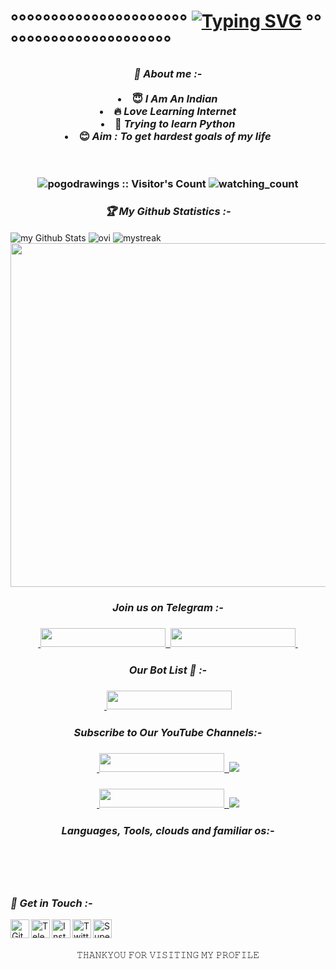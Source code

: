 # °°°°°°°°°°°°°°°°°°°°°°  [![Typing SVG](https://readme-typing-svg.herokuapp.com?font=Lemon+milk&color=Y80000&lines=Welcome+to+Pogodrawings+Profile;I+am+a+beginer;Learning+Python+...;;Subscribe+maheshpokeyoutuber+YT+on+YouTube..;Please+Star+and+Fork+My+Repos)](https://git.io/typing-svg) °°°°°°°°°°°°°°°°°°°°°°

<h3 align="center"><b><i>🤠 About me :-</i></b>
<br>
<br>
<li> 😇 <i>I Am An Indian</i></li>
<li> 🔥 <i>Love Learning Internet</i></li>
<li> 🐍 <i>Trying to learn Python</i></li>
<li> 😊 <i>Aim : To get hardest goals of my life</i></li>

<br>
<br>
<p align="center">
<img src="https://profile-counter.glitch.me/{pogodrawings}/count.svg" alt="pogodrawings :: Visitor's Count" />
<img src="https://komarev.com/ghpvc/?username=pogodrawings&color=brightgreen" alt="watching_count" />
</p>

<h3 align="center"><b><i>🏆 My Github Statistics :-</i></b></h3>
<img align="center" src="https://github-readme-stats.vercel.app/api?username=pogodrawings&include_all_commits=true&count_private=true&show_icons=true&line_height=20&title_color=2B5BBD&icon_color=1124BB&text_color=A1A1A1&bg_color=0,000000,130F40" alt="my Github Stats" />
<img align="center" src="https://github-readme-stats.vercel.app/api/top-langs?username=pogodrawings&show_icons=true&locale=en&layout=compact&theme=chartreuse-dark" alt="ovi"/>
<img align="center" src="https://github-readme-streak-stats.herokuapp.com/?user=pogodrawings&theme=chartreuse-dark" alt="mystreak"/>
<a href="https://github.com/pogodrawings"><img width=550 src="https://github-profile-trophy.vercel.app/?username=pogodrawings&theme=dracula&no-frame=true&title=Followers,Stars,Commit,Repository,Issues"/></a>

<h3 align="center"><b><i>Join us on Telegram :-</i></b>
<h3 align="center"><a href="https://www.telegram.dog/hexafreinds">
    &nbsp;<img src="https://graph.org/file/0f20570db175553686f09.jpgMY GAME GROUP-blue?style=flat-square&logo=telegram" width="200" height="30">&nbsp;
<a href="https://www.telegram.dog/hexafreinds">
  <img src="https://img.shields.io/badge/pogodrawings group THIS GROUP LATER ILL ADD A BOTS SUPPORT-blue?logo=telegram" width="200" height="30">&nbsp;
  </a>

<h3 align="center"><b><i>Our Bot List 🤖 :-</i></b>
<h3 align="center"><a href="soon">
    &nbsp;<img src="https://img.shields.io/badge/pogodrawings Bot List-blue?style=flat-square&logo=telegram" width="200" height="30">
  </a>

<h3 align="center"><b><i>Subscribe to Our YouTube Channels:-</i></b>
<h3 align="center">
<a href="https://www.youtube.com/@maheshpoketuber">
    &nbsp;<img src="https://img.shields.io/badge/pogodrawings-FF0000?style=flat-square&logo=YouTube" width="200" height="30">&nbsp;
<a href="https://youtube.com/@maheshpoketuber"> <img src="https://img.shields.io/youtube/channel/subscribers/maheshpoketuber?V?label=Subscribers&style=for-the-badge&color=FF0000&labelColor=ce463"/> </a>
<h3 align="center">
<a href="https://www.youtube.com/@maheshpoketuber">
    &nbsp;<img src="https://img.shields.io/badge/pogodrawings-FF0000?style=flat-square&logo=YouTube" width="200" height="30">&nbsp;
<a href="https://youtube.com/@maheshpoketuber"> <img src="https://img.shields.io/youtube/channel/subscribers/maheshpoketuber?V?label=Subscribers&style=for-the-badge&color=FF0000&labelColor=ce463"/> </a>

<h3 align="center">
  <b><i>Languages, Tools, clouds and familiar os:-</i></b>

<p align="center">
<img src="https://img.shields.io/badge/Python-white?style=for-the-badge&logo=python&logoColor=azure-blue" alt="">
<img src="https://img.shields.io/badge/MongoDB-4EA94B?style=for-the-badge&logo=mongodb&logoColor=white" alt="" srcset="">
<img src="https://img.shields.io/badge/Ubuntu-E95420?style=for-the-badge&logo=ubuntu&logoColor=white" alt="" srcset="">
<img src="https://img.shields.io/badge/Heroku-430098?style=for-the-badge&logo=heroku&logoColor=white" alt="" srcset="">
</p>

<p align="center">
<img src="https://img.shields.io/badge/GitHub-092E20?style=for-the-badge&logo=github&logoColor=white" alt="" srcset="">
<img src="https://img.shields.io/badge/Termux-414141?style=for-the-badge&logo=tmux&logoColor=#1BB91F" alt="">
</p>

<h3><b><i>📡 Get in Touch :-</i></b></h3>
<a href="https://github.com/Greymattersbot"><img align="left" title="Github" alt="Github" width="30px" src="assets/github.png" /></a>
<a href="https://www.telegram.dog/GreyMatter_Owner"><img align="left" title="Telegram" alt="Telegram" width="30px" src="assets/telegram.png" /></a>
<a href="https://www.instagram.com/greymatters_moksh.658"><img align="left" title="Instagram" alt="Instagram" width="30px" src="assets/instagram.png" /></a>
<a href="https://twitter.com/GreyMatters_658"><img align="left" title="Twitter" alt="Twitter" width="30px" src="assets/twitter.png" /></a>
<a href="https://superprofile.bio/greymatters"><img align="left" title="SuperProfile" alt="SuperProfile" width="30px" src="assets/IMG_20230123_144614_022.png" /></a>

<br>
<br>
<p align="center">
𝚃𝙷𝙰𝙽𝙺𝚈𝙾𝚄 𝙵𝙾𝚁 𝚅𝙸𝚂𝙸𝚃𝙸𝙽𝙶 𝙼𝚈 𝙿𝚁𝙾𝙵𝙸𝙻𝙴
</p>
